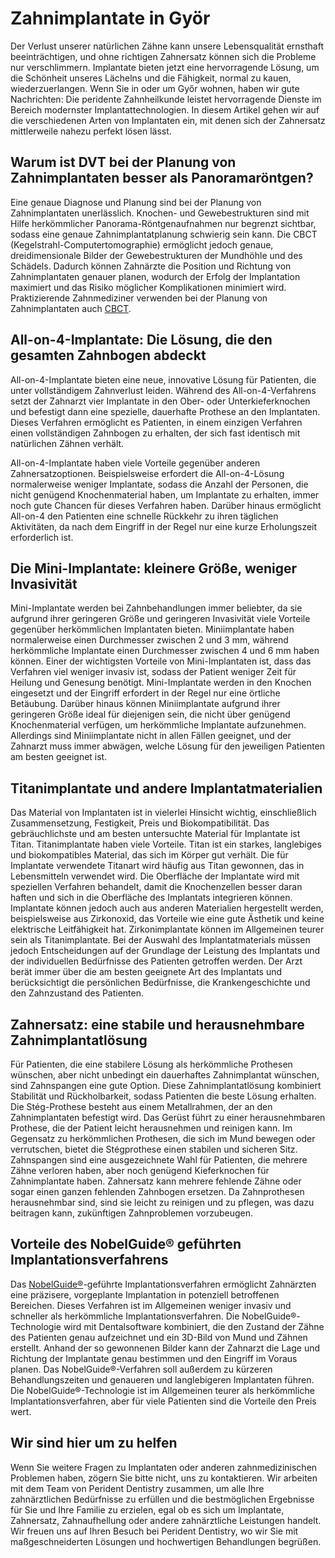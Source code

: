# Zahnimplantate in Györ

Der Verlust unserer natürlichen Zähne kann unsere Lebensqualität ernsthaft beeinträchtigen, und ohne richtigen Zahnersatz können sich die Probleme nur verschlimmern. Implantate bieten jetzt eine hervorragende Lösung, um die Schönheit unseres Lächelns und die Fähigkeit, normal zu kauen, wiederzuerlangen. Wenn Sie in oder um Győr wohnen, haben wir gute Nachrichten: Die peridente Zahnheilkunde leistet hervorragende Dienste im Bereich modernster Implantattechnologien. In diesem Artikel gehen wir auf die verschiedenen Arten von Implantaten ein, mit denen sich der Zahnersatz mittlerweile nahezu perfekt lösen lässt.

## Warum ist DVT bei der Planung von Zahnimplantaten besser als Panoramaröntgen?
Eine genaue Diagnose und Planung sind bei der Planung von Zahnimplantaten unerlässlich. Knochen- und Gewebestrukturen sind mit Hilfe herkömmlicher Panorama-Röntgenaufnahmen nur begrenzt sichtbar, sodass eine genaue Zahnimplantatplanung schwierig sein kann. Die CBCT (Kegelstrahl-Computertomographie) ermöglicht jedoch genaue, dreidimensionale Bilder der Gewebestrukturen der Mundhöhle und des Schädels. Dadurch können Zahnärzte die Position und Richtung von Zahnimplantaten genauer planen, wodurch der Erfolg der Implantation maximiert und das Risiko möglicher Komplikationen minimiert wird.
Praktizierende Zahnmediziner verwenden bei der Planung von Zahnimplantaten auch [CBCT](https://www.fogaszatgyor.hu/dental-services/dental-diagnostics-gyor).

## All-on-4-Implantate: Die Lösung, die den gesamten Zahnbogen abdeckt

All-on-4-Implantate bieten eine neue, innovative Lösung für Patienten, die unter vollständigem Zahnverlust leiden. Während des All-on-4-Verfahrens setzt der Zahnarzt vier Implantate in den Ober- oder Unterkieferknochen und befestigt dann eine spezielle, dauerhafte Prothese an den Implantaten. Dieses Verfahren ermöglicht es Patienten, in einem einzigen Verfahren einen vollständigen Zahnbogen zu erhalten, der sich fast identisch mit natürlichen Zähnen verhält.

All-on-4-Implantate haben viele Vorteile gegenüber anderen Zahnersatzoptionen. Beispielsweise erfordert die All-on-4-Lösung normalerweise weniger Implantate, sodass die Anzahl der Personen, die nicht genügend Knochenmaterial haben, um Implantate zu erhalten, immer noch gute Chancen für dieses Verfahren haben. Darüber hinaus ermöglicht All-on-4 den Patienten eine schnelle Rückkehr zu ihren täglichen Aktivitäten, da nach dem Eingriff in der Regel nur eine kurze Erholungszeit erforderlich ist.

## Die Mini-Implantate: kleinere Größe, weniger Invasivität

Mini-Implantate werden bei Zahnbehandlungen immer beliebter, da sie aufgrund ihrer geringeren Größe und geringeren Invasivität viele Vorteile gegenüber herkömmlichen Implantaten bieten. Miniimplantate haben normalerweise einen Durchmesser zwischen 2 und 3 mm, während herkömmliche Implantate einen Durchmesser zwischen 4 und 6 mm haben können.
Einer der wichtigsten Vorteile von Mini-Implantaten ist, dass das Verfahren viel weniger invasiv ist, sodass der Patient weniger Zeit für Heilung und Genesung benötigt. Mini-Implantate werden in den Knochen eingesetzt und der Eingriff erfordert in der Regel nur eine örtliche Betäubung.
Darüber hinaus können Miniimplantate aufgrund ihrer geringeren Größe ideal für diejenigen sein, die nicht über genügend Knochenmaterial verfügen, um herkömmliche Implantate aufzunehmen. Allerdings sind Miniimplantate nicht in allen Fällen geeignet, und der Zahnarzt muss immer abwägen, welche Lösung für den jeweiligen Patienten am besten geeignet ist.

## Titanimplantate und andere Implantatmaterialien
Das Material von Implantaten ist in vielerlei Hinsicht wichtig, einschließlich Zusammensetzung, Festigkeit, Preis und Biokompatibilität. Das gebräuchlichste und am besten untersuchte Material für Implantate ist Titan.
Titanimplantate haben viele Vorteile. Titan ist ein starkes, langlebiges und biokompatibles Material, das sich im Körper gut verhält. Die für Implantate verwendete Titanart wird häufig aus Titan gewonnen, das in Lebensmitteln verwendet wird. Die Oberfläche der Implantate wird mit speziellen Verfahren behandelt, damit die Knochenzellen besser daran haften und sich in die Oberfläche des Implantats integrieren können.
Implantate können jedoch auch aus anderen Materialien hergestellt werden, beispielsweise aus Zirkonoxid, das Vorteile wie eine gute Ästhetik und keine elektrische Leitfähigkeit hat. Zirkonimplantate können im Allgemeinen teurer sein als Titanimplantate.
Bei der Auswahl des Implantatmaterials müssen jedoch Entscheidungen auf der Grundlage der Leistung des Implantats und der individuellen Bedürfnisse des Patienten getroffen werden. Der Arzt berät immer über die am besten geeignete Art des Implantats und berücksichtigt die persönlichen Bedürfnisse, die Krankengeschichte und den Zahnzustand des Patienten.

## Zahnersatz: eine stabile und herausnehmbare Zahnimplantatlösung
Für Patienten, die eine stabilere Lösung als herkömmliche Prothesen wünschen, aber nicht unbedingt ein dauerhaftes Zahnimplantat wünschen, sind Zahnspangen eine gute Option. Diese Zahnimplantatlösung kombiniert Stabilität und Rückholbarkeit, sodass Patienten die beste Lösung erhalten.
Die Stég-Prothese besteht aus einem Metallrahmen, der an den Zahnimplantaten befestigt wird. Das Gerüst führt zu einer herausnehmbaren Prothese, die der Patient leicht herausnehmen und reinigen kann. Im Gegensatz zu herkömmlichen Prothesen, die sich im Mund bewegen oder verrutschen, bietet die Stégprothese einen stabilen und sicheren Sitz.
Zahnspangen sind eine ausgezeichnete Wahl für Patienten, die mehrere Zähne verloren haben, aber noch genügend Kieferknochen für Zahnimplantate haben. Zahnersatz kann mehrere fehlende Zähne oder sogar einen ganzen fehlenden Zahnbogen ersetzen. Da Zahnprothesen herausnehmbar sind, sind sie leicht zu reinigen und zu pflegen, was dazu beitragen kann, zukünftigen Zahnproblemen vorzubeugen.

## Vorteile des NobelGuide® geführten Implantationsverfahrens
Das [NobelGuide®](https://www.nobelbiocare.com/en-hu)-geführte Implantationsverfahren ermöglicht Zahnärzten eine präzisere, vorgeplante Implantation in potenziell betroffenen Bereichen. Dieses Verfahren ist im Allgemeinen weniger invasiv und schneller als herkömmliche Implantationsverfahren.
Die NobelGuide®-Technologie wird mit Dentalsoftware kombiniert, die den Zustand der Zähne des Patienten genau aufzeichnet und ein 3D-Bild von Mund und Zähnen erstellt. Anhand der so gewonnenen Bilder kann der Zahnarzt die Lage und Richtung der Implantate genau bestimmen und den Eingriff im Voraus planen.
Das NobelGuide®-Verfahren soll außerdem zu kürzeren Behandlungszeiten und genaueren und langlebigeren Implantaten führen. Die NobelGuide®-Technologie ist im Allgemeinen teurer als herkömmliche Implantationsverfahren, aber für viele Patienten sind die Vorteile den Preis wert.

## Wir sind hier um zu helfen
Wenn Sie weitere Fragen zu Implantaten oder anderen zahnmedizinischen Problemen haben, zögern Sie bitte nicht, uns zu kontaktieren. Wir arbeiten mit dem Team von Perident Dentistry zusammen, um alle Ihre zahnärztlichen Bedürfnisse zu erfüllen und die bestmöglichen Ergebnisse für Sie und Ihre Familie zu erzielen, egal ob es sich um Implantate, Zahnersatz, Zahnaufhellung oder andere zahnärztliche Leistungen handelt.
Wir freuen uns auf Ihren Besuch bei Perident Dentistry, wo wir Sie mit maßgeschneiderten Lösungen und hochwertigen Behandlungen begrüßen.